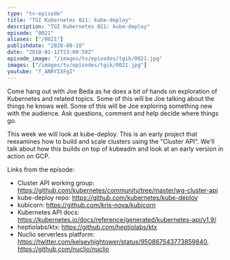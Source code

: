 ```yaml
---
type: "tv-episode"
title: "TGI Kubernetes 021: kube-deploy"
description: "TGI Kubernetes 021: kube-deploy"
episode: "0021"
aliases: ["/0021"]
publishdate: "2020-08-10"
date: "2018-01-12T23:00:50Z"
episode_image: "/images/tv/episodes/tgik/0021.jpg"
images: ["/images/tv/episodes/tgik/0021.jpg"]
youtube: "f_ANRYIXFgI"
---
```


Come hang out with Joe Beda as he does a bit of hands on exploration of Kubernetes and related topics. Some of this will be Joe talking about the things he knows well. Some of this will be Joe exploring something new with the audience. Ask questions, comment and help decide where things go.

This week we will look at kube-deploy. This is an early project that reexamines how to build and scale clusters using the &#34;Cluster API&#34;. We&#39;ll talk about how this builds on top of kubeadm and look at an early version in action on GCP.

Links from the episode:
* Cluster API working group: https://github.com/kubernetes/community/tree/master/wg-cluster-api
* kube-deploy repo: https://github.com/kubernetes/kube-deploy
* kubicorn: https://github.com/kris-nova/kubicorn
* Kubernetes API docs: https://kubernetes.io/docs/reference/generated/kubernetes-api/v1.9/
* heptiolabs/ktx: https://github.com/heptiolabs/ktx
* Nuclio serverless platform: https://twitter.com/kelseyhightower/status/950867543773859840, https://github.com/nuclio/nuclio

